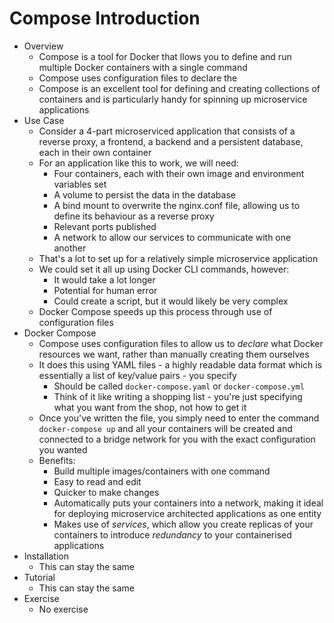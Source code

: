 # Compose Introduction

- Overview
    - Compose is a tool for Docker that llows you to define and run multiple Docker containers with a single command
    - Compose uses configuration files to declare the 
    - Compose is an excellent tool for defining and creating collections of containers and is particularly handy for spinning up microservice applications
- Use Case
    - Consider a 4-part microserviced application that consists of a reverse proxy, a frontend, a backend and a persistent database, each in their own container
    - For an application like this to work, we will need:
        - Four containers, each with their own image and environment variables set
        - A volume to persist the data in the database
        - A bind mount to overwrite the nginx.conf file, allowing us to define its behaviour as a reverse proxy
        - Relevant ports published
        - A network to allow our services to communicate with one another
    - That's a lot to set up for a relatively simple microservice application
    - We could set it all up using Docker CLI commands, however:
        - It would take a lot longer
        - Potential for human error
        - Could create a script, but it would likely be very complex
    - Docker Compose speeds up this process through use of configuration files
- Docker Compose
    - Compose uses configuration files to allow us to *declare* what Docker resources we want, rather than manually creating them ourselves
    - It does this using YAML files - a highly readable data format which is essentially a list of key/value pairs - you specify
        - Should be called `docker-compose.yaml` or `docker-compose.yml`
        - Think of it like writing a shopping list - you're just specifying what you want from the shop, not how to get it
    - Once you've written the file, you simply need to enter the command `docker-compose up` and all your containers will be created and connected to a bridge network for you with the exact configuration you wanted
    - Benefits:
        - Build multiple images/containers with one command
        - Easy to read and edit
        - Quicker to make changes
        - Automatically puts your containers into a network, making it ideal for deploying microservice architected applications as one entity
        - Makes use of *services*, which allow you create replicas of your containers to introduce *redundancy* to your containerised applications
- Installation
    - This can stay the same
- Tutorial
    - This can stay the same
- Exercise
    - No exercise